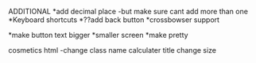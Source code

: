 ADDITIONAL
*add decimal place
    -but make sure cant add more than one
*Keyboard shortcuts 
*??add back button 
*crossbowser support

<!-- COSMETICS -->
*make button text bigger
*smaller screen 
*make pretty


<!-- current fix -->
cosmetics
html -change class name
calculater title change size